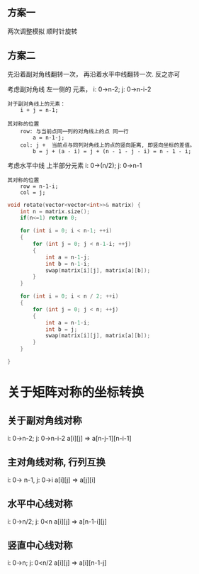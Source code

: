 
## 方案一
两次调整模拟 顺时针旋转

## 方案二
先沿着副对角线翻转一次， 再沿着水平中线翻转一次. 反之亦可

考虑副对角线 左一侧的 元素，
    i: 0->n-2; j: 0->n-i-2

    对于副对角线上的元素：
        i + j = n-1;

    其对称的位置  
        row: 与当前点同一列的对角线上的点 同一行
            a = n-1-j;
        col: j +  当前点与同列对角线上的点的竖向距离, 即竖向坐标的差值。
            b = j + (a - i) = j + (n - 1 - j - i) = n - 1 - i;

考虑水平中线 上半部分元素
    i: 0->(n/2); j: 0->n-1

    其对称的位置
        row = n-1-i;
        col = j;

```cpp
void rotate(vector<vector<int>>& matrix) {
    int n = matrix.size();
    if(n<=1) return 0;

    for (int i = 0; i < n-1; ++i)
    {
        for (int j = 0; j < n-1-i; ++j)
        {
            int a = n-1-j;
            int b = n-1-i;
            swap(matrix[i][j], matrix[a][b]);
        }
    }

    for (int i = 0; i < n / 2; ++i)
    {
        for (int j = 0; j < n; ++j)
        {
            int a = n-1-i;
            int b = j;
            swap(matrix[i][j], matrix[a][b]);
        }
    }

}
```


# 关于矩阵对称的坐标转换

## 关于副对角线对称
i: 0->n-2; j: 0->n-i-2
a[i][j] => a[n-j-1][n-i-1]

## 主对角线对称, 行列互换
i: 0-> n-1, j: 0->i
a[i][j] => a[j][i]

## 水平中心线对称
i: 0->n/2; j: 0<n
a[i][j] => a[n-1-i][j]

## 竖直中心线对称
i: 0->n; j: 0<n/2
a[i][j] => a[i][n-1-j]
